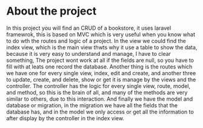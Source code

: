# About the project
In this project you will find an CRUD of a bookstore, it uses laravel framewrok, this is based on MVC which is very useful when  you know what to do wth the routes and logic of a project.
In the view we could find the index view, which is the main view thwts why it use a table to show the data, because  it is very easy to understand and manage, I have to clear something, The project wont work at all if the fields are null, so you have to fill with at leats one record the database.
Another thing is the routes which we have one for every single view, index, edit and create, and another three to update, create, and delete, show or get it is manage by the views and the controller.
The controller has the logic for every single view, route, model, and method, so this is the brain of all, and many of the methods are very similar to others, due to this interaction.
And finally we have the model and database or migration, in the migration we have all the fields that the database has, and in the model we only access or get all the information to after display by the controller in the index view.
